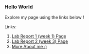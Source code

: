 ### **Hello World**
Explore my page using the links below !

 Links:    
1. [Lab Report 1 (week 1) Page](https://mannat-gill.github.io/cse15l-lab-reports/lab-report-1-week-0.html)
2. [Lab Report 2 (week 3) Page](https://mannat-gill.github.io/cse15l-lab-reports/lab-report-2-week-3.html)
3. [ More About me :)](https://mannat-gill.github.io/cse15l-lab-reports/trial.html)
